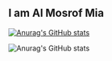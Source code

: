 ## I am Al Mosrof Mia

[![Anurag's GitHub stats](https://github-readme-stats.vercel.app/api?username=almosrof120)](https://github.com/almosrof120/github-readme-stats)

![Anurag's GitHub stats](https://github-readme-stats.vercel.app/api?username=almosrof120&hide=contribs,prs)
